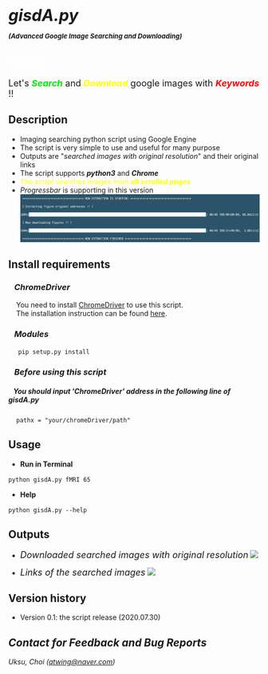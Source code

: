 # <font size=6><br>_**gisdA.py</br></font> <font size=2>(Advanced Google Image Searching and Downloading)**_</font>

## <font color=white>_Feature_</font>
<font size=4>Let's <font color=grean><b>_Search_</b></font> and <font color=yellow><b>_Download_</b> </font>google images with <font color=red><b>_Keywords_ </b></font>!!</font>

## Description
+ Imaging searching python script using Google Engine
+ The script is very simple to use and useful for many purpose
+ Outputs are "_searched images with original resolution_" and their original links
+ The script supports <b>_python3_</b> and <b>_Chrome_</b>
+ <font color=yellow>The script searches images from <b> _all scrolled pages_ </b></font>
+ _Progressbar_ is supporting in this version
![](assets/README-c331ff3f.png)

## Install requirements
### &nbsp;&nbsp;&nbsp;_ChromeDriver_
&nbsp;&nbsp;&nbsp;&nbsp;You need to install [ChromeDriver](https://chromedriver.chromium.org/) to use this script.<br>
&nbsp;&nbsp;&nbsp;&nbsp;The installation instruction can be found [here](http://jonathansoma.com/lede/foundations-2018/classes/selenium/selenium-windows-install/).

### &nbsp;&nbsp;&nbsp;_Modules_
&nbsp;&nbsp;&nbsp;&nbsp;
```pip setup.py install```

### &nbsp;&nbsp;&nbsp;_Before using this script_
##### &nbsp;&nbsp;&nbsp;You should input _'ChromeDriver'_ address in the following line of gisdA.py
&nbsp;&nbsp;&nbsp;
```pathx = "your/chromeDriver/path"```

## Usage
+ <b>Run in Terminal</b>
```
python gisdA.py fMRI 65
```
+ <b>Help</b>
```
python gisdA.py --help
```

## Outputs
* <font size=4>_Downloaded searched images with original resolution_</font>
![](assets/README-d40800d4.png)

* <font size=4>_Links  of the searched images_</font>
![](assets/README-95c20b9e.png)


## Version history
+ Version 0.1: the script release (2020.07.30)

## _Contact for Feedback and Bug Reports_
_Uksu, Choi (qtwing@naver.com)_
